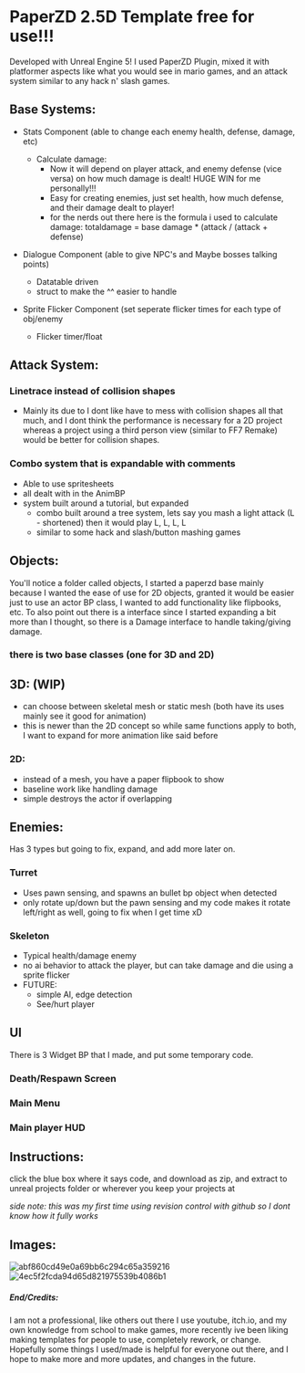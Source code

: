 # PaperZD 2.5D Template free for use!!!

Developed with Unreal Engine 5! I used PaperZD Plugin, mixed it with platformer aspects like what you would see in mario games, and an attack system similar to any hack n' slash games.

## Base Systems:
- Stats Component (able to change each enemy health, defense, damage, etc)
   - Calculate damage:
      - Now it will depend on player attack, and enemy defense (vice versa) on how much damage is dealt! HUGE WIN for me personally!!!
      - Easy for creating enemies, just set health, how much defense, and their damage dealt to player!
      - for the nerds out there here is the formula i used to calculate damage: totaldamage = base damage * (attack / (attack + defense) 
    
- Dialogue Component (able to give NPC's and Maybe bosses talking points)
   - Datatable driven
   - struct to make the ^^ easier to handle
 
- Sprite Flicker Component (set seperate flicker times for each type of obj/enemy
   - Flicker timer/float        

## Attack System:
### Linetrace instead of collision shapes
   - Mainly its due to I dont like have to mess with collision shapes all that much, and I dont think the performance is necessary for a 2D project whereas a project using a third person view (similar to FF7 Remake) would be better for collision shapes.
### Combo system that is expandable with comments
   - Able to use spritesheets
   - all dealt with in the AnimBP
   - system built around a tutorial, but expanded 
       - combo built around a tree system, lets say you mash a light attack (L - shortened) then it would play L, L, L, L
       - similar to some hack and slash/button mashing games

## Objects:

You'll notice a folder called objects, I started a paperzd base mainly because I wanted the ease of use for 2D objects, granted it would be easier just to use an actor BP class, I wanted to add functionality like flipbooks, etc. To also point out there is a interface since I started expanding a bit more than I thought, so there is a Damage interface to handle taking/giving damage.

### there is two base classes (one for 3D and 2D)

## 3D: (WIP)
  - can choose between skeletal mesh or static mesh (both have its uses mainly see it good for animation)
  - this is newer than the 2D concept so while same functions apply to both, I want to expand for more animation like said before
 
### 2D:
   - instead of a mesh, you have a paper flipbook to show
   - baseline work like handling damage
   - simple destroys the actor if overlapping

## Enemies:

Has 3 types but going to fix, expand, and add more later on. 
 
### Turret
   - Uses pawn sensing, and spawns an bullet bp object when detected
   - only rotate up/down but the pawn sensing and my code makes it rotate left/right as well, going to fix when I get time xD
 
### Skeleton
   - Typical health/damage enemy
   - no ai behavior to attack the player, but can take damage and die using a sprite flicker
   - FUTURE:
        - simple AI, edge detection
        - See/hurt player

## UI

There is 3 Widget BP that I made, and put some temporary code. 

### Death/Respawn Screen
### Main Menu
### Main player HUD 

## Instructions:

click the blue box where it says code, and download as zip, and extract to unreal projects folder or wherever you keep your projects at

*side note: this was my first time using revision control with github so I dont know how it fully works*

## Images:

![abf860cd49e0a69bb6c294c65a359216](https://github.com/user-attachments/assets/4aee32ab-6400-403e-b8c7-ea4c424974fe)
![4ec5f2fcda94d65d821975539b4086b1](https://github.com/user-attachments/assets/a0eed4ed-6e23-41cb-9a3d-9870bef12766)


##### End/Credits:

I am not a professional, like others out there I use youtube, itch.io, and my own knowledge from school to make games, more recently ive been liking making templates for people to use, completely rework, or change. Hopefully some things I used/made is helpful for everyone out there, and I hope to make more and more updates, and changes in the future.
